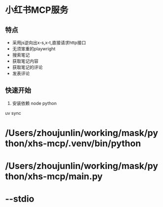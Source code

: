 # 小红书MCP服务
## 特点
* 采用js逆向出x-s,x-t,直接请求http接口
* 无须笨重的playwright
* 搜索笔记
* 获取笔记内容
* 获取笔记的评论
* 发表评论


## 快速开始

1. 安装依赖
 node
 python

uv sync


#
# /Users/zhoujunlin/working/mask/python/xhs-mcp/.venv/bin/python
# /Users/zhoujunlin/working/mask/python/xhs-mcp/main.py
# --stdio
